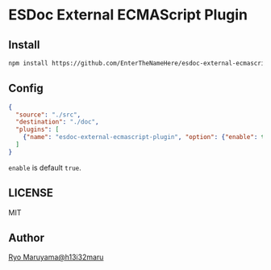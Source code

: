 # ESDoc External ECMAScript Plugin
## Install
```bash
npm install https://github.com/EnterTheNameHere/esdoc-external-ecmascript-plugin.git
```

## Config
```json
{
  "source": "./src",
  "destination": "./doc",
  "plugins": [
    {"name": "esdoc-external-ecmascript-plugin", "option": {"enable": true}}
  ]
}
```

`enable` is default `true`.

## LICENSE
MIT

## Author
[Ryo Maruyama@h13i32maru](https://github.com/h13i32maru)
